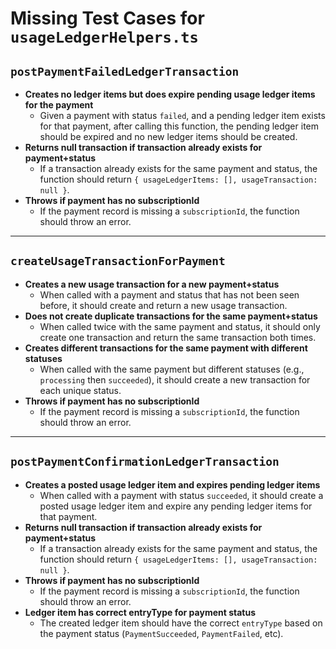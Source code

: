 # Missing Test Cases for `usageLedgerHelpers.ts`

## `postPaymentFailedLedgerTransaction`

- **Creates no ledger items but does expire pending usage ledger items for the payment**
  - Given a payment with status `failed`, and a pending ledger item exists for that payment, after calling this function, the pending ledger item should be expired and no new ledger items should be created.
- **Returns null transaction if transaction already exists for payment+status**
  - If a transaction already exists for the same payment and status, the function should return `{ usageLedgerItems: [], usageTransaction: null }`.
- **Throws if payment has no subscriptionId**
  - If the payment record is missing a `subscriptionId`, the function should throw an error.

---

## `createUsageTransactionForPayment`

- **Creates a new usage transaction for a new payment+status**
  - When called with a payment and status that has not been seen before, it should create and return a new usage transaction.
- **Does not create duplicate transactions for the same payment+status**
  - When called twice with the same payment and status, it should only create one transaction and return the same transaction both times.
- **Creates different transactions for the same payment with different statuses**
  - When called with the same payment but different statuses (e.g., `processing` then `succeeded`), it should create a new transaction for each unique status.
- **Throws if payment has no subscriptionId**
  - If the payment record is missing a `subscriptionId`, the function should throw an error.

---

## `postPaymentConfirmationLedgerTransaction`

- **Creates a posted usage ledger item and expires pending ledger items**
  - When called with a payment with status `succeeded`, it should create a posted usage ledger item and expire any pending ledger items for that payment.
- **Returns null transaction if transaction already exists for payment+status**
  - If a transaction already exists for the same payment and status, the function should return `{ usageLedgerItems: [], usageTransaction: null }`.
- **Throws if payment has no subscriptionId**
  - If the payment record is missing a `subscriptionId`, the function should throw an error.
- **Ledger item has correct entryType for payment status**
  - The created ledger item should have the correct `entryType` based on the payment status (`PaymentSucceeded`, `PaymentFailed`, etc).
